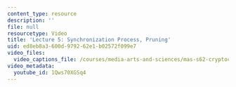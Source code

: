 ```yaml
---
content_type: resource
description: ''
file: null
resourcetype: Video
title: 'Lecture 5: Synchronization Process, Pruning'
uid: ed8eb8a3-600d-9792-62e1-b02572f099e7
video_files:
  video_captions_file: /courses/media-arts-and-sciences/mas-s62-cryptocurrency-engineering-and-design-spring-2018/lecture-videos/lec5-synchronization-process-pruning/1Qws70XGSq4.vtt
video_metadata:
  youtube_id: 1Qws70XGSq4
---
```

